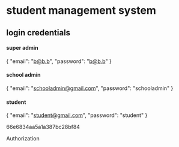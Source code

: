 # student management system

## login credentials

#### super admin

{
  "email": "b@b.b",
  "password": "b@b.b"
}

#### school admin

{
  "email": "schooladmin@gmail.com",
  "password": "schooladmin"
}

#### student

{
  "email": "student@gmail.com",
  "password": "student"
}





66e6834aa5a1a387bc28bf84

Authorization